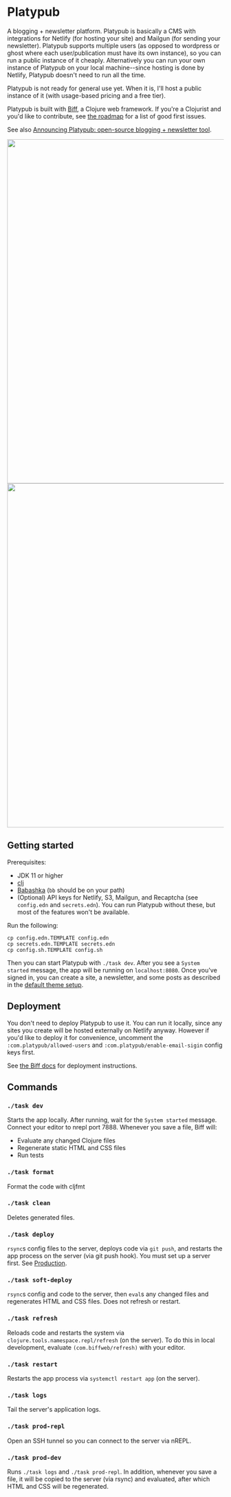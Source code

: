 # Platypub

A blogging + newsletter platform. Platypub is basically a CMS with integrations for Netlify (for hosting your site) and Mailgun (for sending your newsletter). Platypub supports multiple users (as opposed to wordpress or ghost where each user/publication must have its own instance), so you can run a public instance of it cheaply. Alternatively you can run your own instance of Platypub on your local machine--since hosting is done by Netlify, Platypub doesn't need to run all the time.

Platypub is not ready for general use yet. When it is, I'll host a public instance of it (with usage-based pricing and a free tier).

Platypub is built with [Biff](https://biffweb.com/), a Clojure web framework. If you're a Clojurist and you'd like to contribute, see [the roadmap](https://github.com/users/jacobobryant/projects/1/views/1) for a list of good first issues.

See also [Announcing Platypub: open-source blogging + newsletter tool](https://biffweb.com/p/announcing-platypub/).

<img width="800px" style="margin-right:10px" src="https://user-images.githubusercontent.com/3696602/194668648-c0950e8e-c595-404a-a0e2-d6c7847b43ce.png" />

<img width="800px" src="https://user-images.githubusercontent.com/3696602/194668694-c7b968ec-0900-4f1e-aa80-fafc0feed911.png" />

## Getting started

Prerequisites:
 - JDK 11 or higher
 - [clj](https://clojure.org/guides/getting_started)
 - [Babashka](https://github.com/babashka/babashka#quickstart) (`bb` should be on your path)
 - (Optional) API keys for Netlify, S3, Mailgun, and Recaptcha (see `config.edn` and `secrets.edn`). You can run Platypub without these, but
 most of the features won't be available.

Run the following:

```
cp config.edn.TEMPLATE config.edn
cp secrets.edn.TEMPLATE secrets.edn
cp config.sh.TEMPLATE config.sh
```
Then you can start Platypub with `./task dev`. After you see a `System started` message, the app will be running on `localhost:8080`.
Once you've signed in, you can create a site, a newsletter,
and some posts as described in the [default theme setup](https://github.com/jacobobryant/platypub/tree/master/themes/default#setup).

## Deployment

You don't need to deploy Platypub to use it. You can run it locally, since any sites you create
will be hosted externally on Netlify anyway. However if you'd like to deploy it for convenience,
uncomment the `:com.platypub/allowed-users` and `:com.platypub/enable-email-sigin` config keys first.

See [the Biff docs](https://biffweb.com/docs/#production) for deployment instructions.

## Commands

### `./task dev`

Starts the app locally. After running, wait for the `System started` message.
Connect your editor to nrepl port 7888. Whenever you save a file, Biff will:

 - Evaluate any changed Clojure files
 - Regenerate static HTML and CSS files
 - Run tests

### `./task format`

Format the code with cljfmt

### `./task clean`

Deletes generated files.

### `./task deploy`

`rsync`s config files to the server, deploys code via `git push`, and restarts
the app process on the server (via git push hook). You must set up a server
first. See [Production](https://biffweb.com/docs/#production).

### `./task soft-deploy`

`rsync`s config and code to the server, then `eval`s any changed files and
regenerates HTML and CSS files. Does not refresh or restart.

### `./task refresh`

Reloads code and restarts the system via `clojure.tools.namespace.repl/refresh`
(on the server). To do this in local development, evaluate
`(com.biffweb/refresh)` with your editor.

### `./task restart`

Restarts the app process via `systemctl restart app` (on the server).

### `./task logs`

Tail the server's application logs.

### `./task prod-repl`

Open an SSH tunnel so you can connect to the server via nREPL.

### `./task prod-dev`

Runs `./task logs` and `./task prod-repl`. In addition, whenever you save a
file, it will be copied to the server (via rsync) and evaluated, after which
HTML and CSS will be regenerated.
